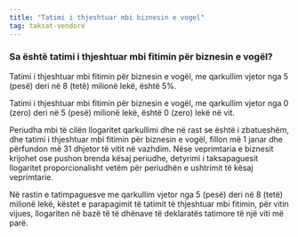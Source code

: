 ```yaml
---
title: "Tatimi i thjeshtuar mbi biznesin e vogel"
tag: taksat-vendore
---
```


### Sa është tatimi i thjeshtuar mbi fitimin për biznesin e vogël?

Tatimi i thjeshtuar mbi fitimin për biznesin e vogël, me qarkullim vjetor nga 5 (pesë) deri në 8 (tetë) milionë lekë, është 5%.

Tatimi i thjeshtuar mbi fitimin për biznesin e vogël, me qarkullim vjetor nga 0 (zero) deri në 5 (pesë) milionë lekë, është 0 (zero) lekë në vit.

Periudha mbi të cilën llogaritet qarkullimi dhe në rast se është i zbatueshëm, dhe tatimi i thjeshtuar mbi fitimin për biznesin e vogël, fillon më 1 janar dhe përfundon më 31 dhjetor të vitit në vazhdim. Nëse veprimtaria e biznesit krijohet ose pushon brenda kësaj periudhe, detyrimi i taksapaguesit llogaritet proporcionalisht vetëm për periudhën e ushtrimit të kësaj veprimtarie.

Në rastin e tatimpaguesve me qarkullim vjetor nga 5 (pesë) deri në 8 (tetë) milionë lekë, këstet e parapagimit të tatimit të thjeshtuar mbi fitimin, për vitin vijues, llogariten në bazë të të dhënave të deklaratës tatimore të një viti më parë.
